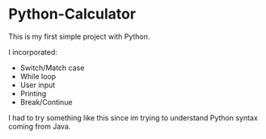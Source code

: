 # Python-Calculator

This is my first simple project with Python.

I incorporated: 
- Switch/Match case
- While loop
- User input 
- Printing 
- Break/Continue

I had to try something like this since im trying to understand Python syntax coming from Java. 
